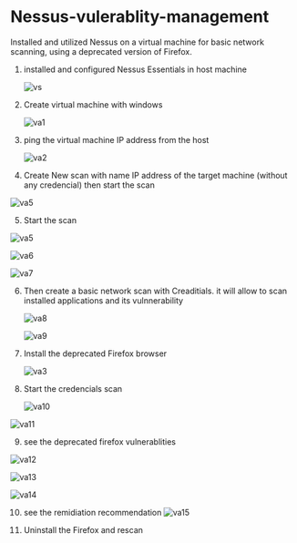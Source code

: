 # Nessus-vulerablity-management
Installed and utilized Nessus on a virtual machine for basic network scanning, using a deprecated version of Firefox.

1. installed and configured Nessus Essentials in host machine
   
   ![vs](https://github.com/George-1100/Nessus-vulerablity-management/assets/76154087/ae1878cf-84c2-49d1-811c-509f29530cd7)

2. Create virtual machine with windows
   
   ![va1](https://github.com/George-1100/Nessus-vulerablity-management/assets/76154087/3514d57d-cb52-4abe-bcaf-810d15bb3c60)

3. ping the virtual machine IP address from the host
   
   ![va2](https://github.com/George-1100/Nessus-vulerablity-management/assets/76154087/90121f3d-ae40-450c-95cf-99101d07d1ba)

4. Create New scan with name IP address of the target machine (without any credencial) then start the scan

  ![va5](https://github.com/George-1100/Nessus-vulerablity-management/assets/76154087/8c797a19-d5f3-4022-b1e9-8e375f7e5b12)

 5. Start the scan
   
   ![va5](https://github.com/George-1100/Nessus-vulerablity-management/assets/76154087/2f309904-4eb8-4c98-b32c-de24a3dd44ef)

   ![va6](https://github.com/George-1100/Nessus-vulerablity-management/assets/76154087/e29369b0-ab1b-42a5-a5dd-1112a920d710)

   ![va7](https://github.com/George-1100/Nessus-vulerablity-management/assets/76154087/eb2d02d6-4eae-4ee3-b04a-b8d1455af0f6)

6. Then create a basic network scan with Creaditials. it will allow to scan installed applications and its vulnnerability

   ![va8](https://github.com/George-1100/Nessus-vulerablity-management/assets/76154087/83b97b43-fc98-47fd-9d54-db2e1508a47d)

   ![va9](https://github.com/George-1100/Nessus-vulerablity-management/assets/76154087/2b0f9f41-368b-43e0-9f6f-3d4f2f552cd7)

7. Install the deprecated Firefox browser

   ![va3](https://github.com/George-1100/Nessus-vulerablity-management/assets/76154087/57d2d096-1ee2-48b0-b186-84379fd6b73b)

8. Start the credencials scan

   ![va10](https://github.com/George-1100/Nessus-vulerablity-management/assets/76154087/c01afd77-f579-49f7-a071-0ea1f5547638)

  ![va11](https://github.com/George-1100/Nessus-vulerablity-management/assets/76154087/a4e4069d-95fd-4f1a-b143-268fc1c0fb4c)

 9. see the deprecated firefox vulnerablities

  ![va12](https://github.com/George-1100/Nessus-vulerablity-management/assets/76154087/b37e9df6-8744-4f3a-9209-0c9bea11f8e8)

  ![va13](https://github.com/George-1100/Nessus-vulerablity-management/assets/76154087/3757c1ad-3230-4900-a3ea-3fb63801b81e)

  ![va14](https://github.com/George-1100/Nessus-vulerablity-management/assets/76154087/317d4ec0-a4b1-4b15-a69d-81a4a73cb1f5)

  10. see the remidiation recommendation
     ![va15](https://github.com/George-1100/Nessus-vulerablity-management/assets/76154087/e84365b1-28dd-4016-82c2-9947f5aefbf2)

11. Uninstall the Firefox and rescan
     


 
 



   

     



   

